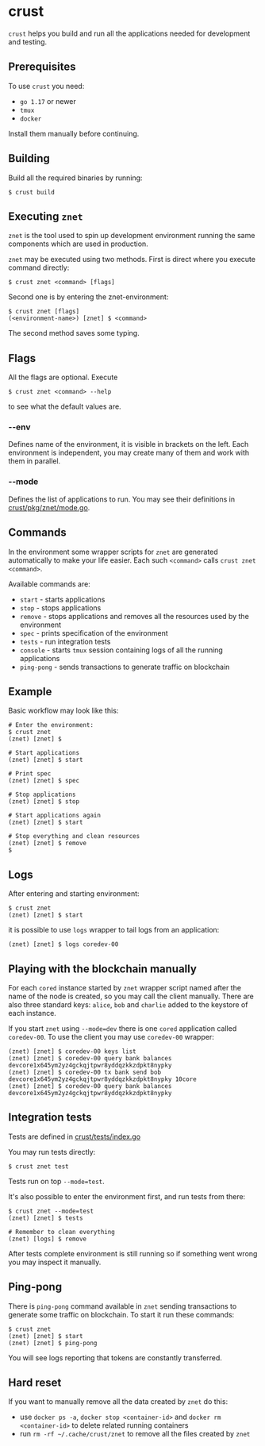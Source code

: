 # crust
`crust` helps you build and run all the applications needed for development and testing.

## Prerequisites
To use `crust` you need:
- `go 1.17` or newer
- `tmux`
- `docker`

Install them manually before continuing.

## Building

Build all the required binaries by running:

```
$ crust build
```

## Executing `znet`

`znet` is the tool used to spin up development environment running the same components which are used in production.

`znet` may be executed using two methods.
First is direct where you execute command directly:

```
$ crust znet <command> [flags]
```

Second one is by entering the znet-environment:

```
$ crust znet [flags]
(<environment-name>) [znet] $ <command> 
```

The second method saves some typing.

## Flags

All the flags are optional. Execute

```
$ crust znet <command> --help
```

to see what the default values are.

### --env

Defines name of the environment, it is visible in brackets on the left.
Each environment is independent, you may create many of them and work with them in parallel.

### --mode

Defines the list of applications to run. You may see their definitions in [crust/pkg/znet/mode.go](crust/pkg/znet/mode.go).

## Commands

In the environment some wrapper scripts for `znet` are generated automatically to make your life easier.
Each such `<command>` calls `crust znet <command>`.

Available commands are:
- `start` - starts applications
- `stop` - stops applications
- `remove` - stops applications and removes all the resources used by the environment
- `spec` - prints specification of the environment
- `tests` - run integration tests
- `console` - starts `tmux` session containing logs of all the running applications
- `ping-pong` - sends transactions to generate traffic on blockchain

## Example

Basic workflow may look like this:

```
# Enter the environment:
$ crust znet
(znet) [znet] $

# Start applications
(znet) [znet] $ start

# Print spec
(znet) [znet] $ spec

# Stop applications
(znet) [znet] $ stop

# Start applications again
(znet) [znet] $ start

# Stop everything and clean resources
(znet) [znet] $ remove
$
```

## Logs

After entering and starting environment:

```
$ crust znet
(znet) [znet] $ start
```

it is possible to use `logs` wrapper to tail logs from an application:

```
(znet) [znet] $ logs coredev-00
```

## Playing with the blockchain manually

For each `cored` instance started by `znet` wrapper script named after the name of the node is created, so you may call the client manually.
There are also three standard keys: `alice`, `bob` and `charlie` added to the keystore of each instance.

If you start `znet` using `--mode=dev` there is one `cored` application called `coredev-00`.
To use the client you may use `coredev-00` wrapper:

```
(znet) [znet] $ coredev-00 keys list
(znet) [znet] $ coredev-00 query bank balances devcore1x645ym2yz4gckqjtpwr8yddqzkkzdpkt8nypky
(znet) [znet] $ coredev-00 tx bank send bob devcore1x645ym2yz4gckqjtpwr8yddqzkkzdpkt8nypky 10core
(znet) [znet] $ coredev-00 query bank balances devcore1x645ym2yz4gckqjtpwr8yddqzkkzdpkt8nypky
```

## Integration tests

Tests are defined in [crust/tests/index.go](crust/tests/index.go)

You may run tests directly:

```
$ crust znet test
```

Tests run on top `--mode=test`.

It's also possible to enter the environment first, and run tests from there:

```
$ crust znet --mode=test
(znet) [znet] $ tests

# Remember to clean everything
(znet) [logs] $ remove
```

After tests complete environment is still running so if something went wrong you may inspect it manually.

## Ping-pong

There is `ping-pong` command available in `znet` sending transactions to generate some traffic on blockchain.
To start it run these commands:

```
$ crust znet
(znet) [znet] $ start
(znet) [znet] $ ping-pong
```

You will see logs reporting that tokens are constantly transferred.

## Hard reset

If you want to manually remove all the data created by `znet` do this:
- use `docker ps -a`, `docker stop <container-id>` and `docker rm <container-id>` to delete related running containers
- run `rm -rf ~/.cache/crust/znet` to remove all the files created by `znet`